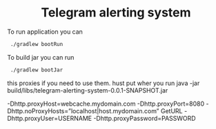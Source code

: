 <div align="center">
    <h1>Telegram alerting system</h1>
</div>

To run application you can
```sh
 ./gradlew bootRun
```
To build jar you can run

```sh
 ./gradlew bootJar
```

this proxies if you need to use them. hust put wher you run java -jar build/libs/telegram-alerting-system-0.0.1-SNAPSHOT.jar  

-Dhttp.proxyHost=webcache.mydomain.com 
-Dhttp.proxyPort=8080
-Dhttp.noProxyHosts=”localhost|host.mydomain.com” GetURL
-Dhttp.proxyUser=USERNAME
-Dhttp.proxyPassword=PASSWORD
